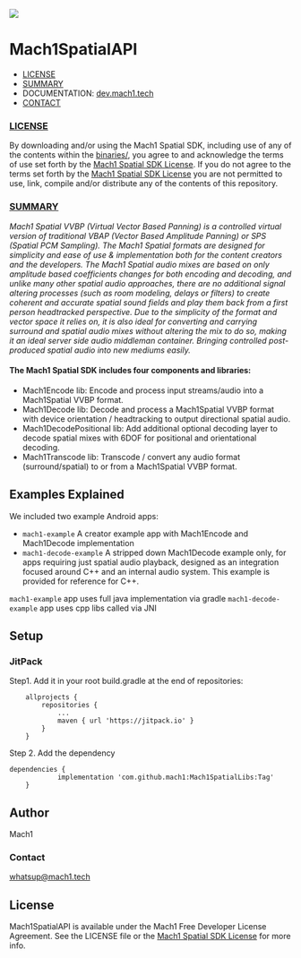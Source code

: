 <a href="http://dev.mach1.tech"><img src="http://dev.mach1.xyz/images/logo_big_b_l.png"></a>

# Mach1SpatialAPI #

* [LICENSE](#license)
* [SUMMARY](#summary)
* DOCUMENTATION: <a href="http://dev.mach1.tech">dev.mach1.tech</a>
* [CONTACT](#contact)

### [LICENSE](#license) ###

By downloading and/or using the Mach1 Spatial SDK, including use of any of the contents within the [binaries/](binaries),
you agree to and acknowledge the terms of use set forth by the [Mach1 Spatial SDK License](https://www.mach1.tech/license).
If you do not agree to the terms set forth by the [Mach1 Spatial SDK License](https://www.mach1.tech/license) you are not
permitted to use, link, compile and/or distribute any of the contents of this repository.

### [SUMMARY](#summary) ###

*Mach1 Spatial VVBP (Virtual Vector Based Panning) is a controlled virtual version of traditional VBAP (Vector Based Amplitude Panning) or SPS (Spatial PCM Sampling). The Mach1 Spatial formats are designed for simplicity and ease of use & implementation both for the content creators and the developers. The Mach1 Spatial audio mixes are based on only amplitude based coefficients changes for both encoding and decoding, and unlike many other spatial audio approaches, there are no additional signal altering processes (such as room modeling, delays or filters) to create coherent and accurate spatial sound fields and play them back from a first person headtracked perspective. Due to the simplicity of the format and vector space it relies on, it is also ideal for converting and carrying surround and spatial audio mixes without altering the mix to do so, making it an ideal server side audio middleman container. Bringing controlled post-produced spatial audio into new mediums easily.*

#### The Mach1 Spatial SDK includes four components and libraries: ####

* Mach1Encode lib: Encode and process input streams/audio into a Mach1Spatial VVBP format.
* Mach1Decode lib: Decode and process a Mach1Spatial VVBP format with device orientation / headtracking to output directional spatial audio.
* Mach1DecodePositional lib: Add additional optional decoding layer to decode spatial mixes with 6DOF for positional and orientational decoding.
* Mach1Transcode lib: Transcode / convert any audio format (surround/spatial) to or from a Mach1Spatial VVBP format.

## Examples Explained
We included two example Android apps: 
 - `mach1-example` A creator example app with Mach1Encode and Mach1Decode implementation
 - `mach1-decode-example` A stripped down Mach1Decode example only, for apps requiring just spatial audio playback, designed as an integration focused around C++ and an internal audio system. This example is provided for reference for C++.

`mach1-example` app uses full java implementation via gradle
`mach1-decode-example` app uses cpp libs called via JNI

## Setup

### JitPack

Step1. Add it in your root build.gradle at the end of repositories: 

```
	allprojects {
		repositories {
			...
			maven { url 'https://jitpack.io' }
		}
	}
```

Step 2. Add the dependency

```
dependencies {
	        implementation 'com.github.mach1:Mach1SpatialLibs:Tag'
	}
```

## Author

Mach1

### Contact

whatsup@mach1.tech

## License

Mach1SpatialAPI is available under the Mach1 Free Developer License Agreement. See the LICENSE file or the [Mach1 Spatial SDK License](https://www.mach1.tech/license) for more info.
